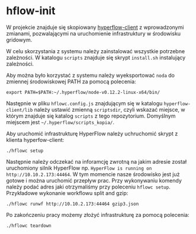 # hflow-init

W projekcie znajduje się skopiowany [hyperflow-client](https://github.com/dice-cyfronet/hyperflow-client) z wprowadzonymi zmianami, pozwalającymi na uruchomienie infrastruktury w środowisku gridowym.

W celu skorzystania z systemu należy zainstalować wszystkie potrzebne zależności. W katalogu `scripts` znajduje się skrypt `install.sh` instalujący zależności. 

Aby można było korzystać z systemu należy wyeksportować `noda` do zmiennej środowiskowej PATH za pomocą polecenia:

`export PATH=$PATH:~/.hyperflow/node-v0.12.2-linux-x64/bin/`

Następnie w pliku `hflowc.config.js` znajdującym się w katalogu `hyperflow-client/lib` należy ustawić zmienną `scriptsdir`, czyli wskazać miejsce, w którym znajduje się katalog `scripts` z tego repozytorium. Domyślnym miejscem jest `~/.hyperflow/scripts_kopia/`.

Aby uruchomić infrastrukturę HyperFlow należy uchruchomić skrypt z klienta hyperfow-client:

`./hflowc setup`

Następnie należy odczekać na inforamcję zwrotną na jakim adresie został uruchomiony silnik HyperFlow np. `HyperFlow is running on http://10.10.2.173:44464`. W tym momencie nasze środowisko jest już gotowe i można uruchomić przepływ prac. Przy wykonywaniu komendy należy podać adres jaki otrzymaliśmy przy poleceniu `hflowc setup`. Przykładowe wykonanie workflowu split and gzip:

`./hflowc runwf http://10.10.2.173:44464 gzip3.json`

Po zakończeniu pracy możemy złożyć infrastrukturę za pomocą polecenia:

`./hflowc teardown`
